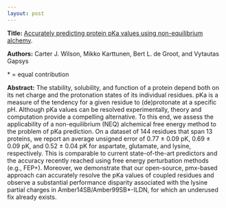 ```yaml
---
layout: post
---
```


<b>Title:</b>
<a href="https://pubs.acs.org/doi/10.1021/acs.jctc.3c00721"> Accurately predicting protein pKa values using non-equilibrium alchemy</a>.

<b>Authors:</b>
    Carter J. Wilson, Mikko Karttunen, Bert L. de Groot, and Vytautas Gapsys 

\* = equal contribution

<b>Abstract:</b>
  The stability, solubility, and function of a protein depend both on its net charge and the protonation states of its individual residues. pKa is a measure of the tendency for a given residue to (de)protonate at a specific pH. Although pKa values can be resolved experimentally, theory and computation provide a compelling alternative. To this end, we assess the applicability of a non-equilibrium (NEQ) alchemical free energy method to the problem of pKa prediction. On a dataset of 144 residues that span 13 proteins, we report an average unsigned error of 0.77 ± 0.09 pK, 0.69 ± 0.09 pK, and 0.52 ± 0.04 pK for aspartate, glutamate, and lysine, respectively. This is comparable to current state-of-the-art predictors and the accuracy recently reached using free energy perturbation methods (e.g., FEP+). Moreover, we demonstrate that our open-source, pmx-based approach can accurately resolve the pKa values of coupled residues and observe a substantial performance disparity associated with the lysine partial charges in Amber14SB/Amber99SB*-ILDN, for which an underused fix already exists.
